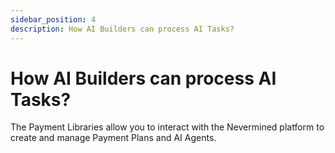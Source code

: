 ```yaml
---
sidebar_position: 4
description: How AI Builders can process AI Tasks?
---
```


# How AI Builders can process AI Tasks?

The Payment Libraries allow you to interact with the Nevermined platform to create and manage Payment Plans and AI Agents.
